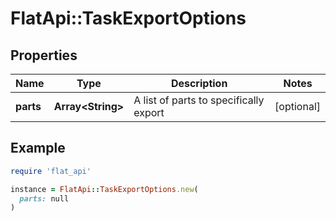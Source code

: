 # FlatApi::TaskExportOptions

## Properties

| Name | Type | Description | Notes |
| ---- | ---- | ----------- | ----- |
| **parts** | **Array&lt;String&gt;** | A list of parts to specifically export | [optional] |

## Example

```ruby
require 'flat_api'

instance = FlatApi::TaskExportOptions.new(
  parts: null
)
```


